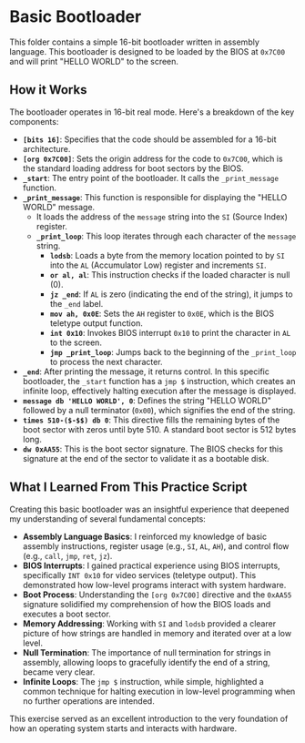 # Basic Bootloader

This folder contains a simple 16-bit bootloader written in assembly language. This bootloader is designed to be loaded by the BIOS at `0x7C00` and will print "HELLO WORLD" to the screen.

## How it Works

The bootloader operates in 16-bit real mode. Here's a breakdown of the key components:

* **`[bits 16]`**: Specifies that the code should be assembled for a 16-bit architecture.
* **`[org 0x7C00]`**: Sets the origin address for the code to `0x7C00`, which is the standard loading address for boot sectors by the BIOS.
* **`_start`**: The entry point of the bootloader. It calls the `_print_message` function.
* **`_print_message`**: This function is responsible for displaying the "HELLO WORLD" message.
    * It loads the address of the `message` string into the `SI` (Source Index) register.
    * **`_print_loop`**: This loop iterates through each character of the `message` string.
        * **`lodsb`**: Loads a byte from the memory location pointed to by `SI` into the `AL` (Accumulator Low) register and increments `SI`.
        * **`or al, al`**: This instruction checks if the loaded character is null (0).
        * **`jz _end`**: If `AL` is zero (indicating the end of the string), it jumps to the `_end` label.
        * **`mov ah, 0x0E`**: Sets the `AH` register to `0x0E`, which is the BIOS teletype output function.
        * **`int 0x10`**: Invokes BIOS interrupt `0x10` to print the character in `AL` to the screen.
        * **`jmp _print_loop`**: Jumps back to the beginning of the `_print_loop` to process the next character.
* **`_end`**: After printing the message, it returns control. In this specific bootloader, the `_start` function has a `jmp $` instruction, which creates an infinite loop, effectively halting execution after the message is displayed.
* **`message db 'HELLO WORLD', 0`**: Defines the string "HELLO WORLD" followed by a null terminator (`0x00`), which signifies the end of the string.
* **`times 510-($-$$) db 0`**: This directive fills the remaining bytes of the boot sector with zeros until byte 510. A standard boot sector is 512 bytes long.
* **`dw 0xAA55`**: This is the boot sector signature. The BIOS checks for this signature at the end of the sector to validate it as a bootable disk.

## What I Learned From This Practice Script

Creating this basic bootloader was an insightful experience that deepened my understanding of several fundamental concepts:

* **Assembly Language Basics**: I reinforced my knowledge of basic assembly instructions, register usage (e.g., `SI`, `AL`, `AH`), and control flow (e.g., `call`, `jmp`, `ret`, `jz`).
* **BIOS Interrupts**: I gained practical experience using BIOS interrupts, specifically `INT 0x10` for video services (teletype output). This demonstrated how low-level programs interact with system hardware.
* **Boot Process**: Understanding the `[org 0x7C00]` directive and the `0xAA55` signature solidified my comprehension of how the BIOS loads and executes a boot sector.
* **Memory Addressing**: Working with `SI` and `lodsb` provided a clearer picture of how strings are handled in memory and iterated over at a low level.
* **Null Termination**: The importance of null termination for strings in assembly, allowing loops to gracefully identify the end of a string, became very clear.
* **Infinite Loops**: The `jmp $` instruction, while simple, highlighted a common technique for halting execution in low-level programming when no further operations are intended.

This exercise served as an excellent introduction to the very foundation of how an operating system starts and interacts with hardware.
